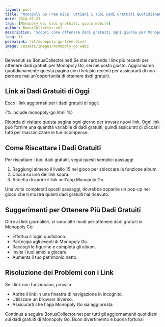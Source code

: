```yaml
---
layout: post
title: "Monopoly Go Free Dice: Ottieni i Tuoi Dadi Gratuiti Quotidianamente"
date: 2024-07-21
tags: [Monopoly Go, dadi gratuiti, gioco mobile]
author: BonusCollector.net
description: "Scopri come ottenere dadi gratuiti ogni giorno per Monopoly Go e rimani aggiornato con i link più recenti."
lang: it
permalink: /it/monopoly-go-free-dice/
image: /assets/images/monopoly-go.webp
---
```


Benvenuti su BonusCollector.net! Se stai cercando i link più recenti per ottenere dadi gratuiti per Monopoly Go, sei nel posto giusto. Aggiorniamo quotidianamente questa pagina con i link più recenti per assicurarti di non perdere mai un'opportunità di ottenere dadi gratuiti.

## Link ai Dadi Gratuiti di Oggi

Ecco i link aggiornati per i dadi gratuiti di oggi:

{% include monopoly-go.html %}

Ricorda di visitare questa pagina ogni giorno per trovare nuovi link. Ogni link può fornire una quantità variabile di dadi gratuiti, quindi assicurati di cliccarli tutti per massimizzare le tue ricompense.

## Come Riscattare i Dadi Gratuiti

Per riscattare i tuoi dadi gratuiti, segui questi semplici passaggi:

1. Raggiungi almeno il livello 15 nel gioco per sbloccare la funzione album.
2. Clicca su uno dei link sopra.
3. Accetta di aprire il link nell'app Monopoly Go.

Una volta completati questi passaggi, dovrebbe apparire un pop-up nel gioco che ti mostra quanti dadi gratuiti hai ricevuto. 

## Suggerimenti per Ottenere Più Dadi Gratuiti

Oltre ai link giornalieri, ci sono altri modi per ottenere dadi gratuiti in Monopoly Go:

- Effettua il login quotidiano.
- Partecipa agli eventi di Monopoly Go.
- Raccogli le figurine e completa gli album.
- Invita i tuoi amici a giocare.
- Aumenta il tuo patrimonio netto.

## Risoluzione dei Problemi con i Link

Se i link non funzionano, prova a:
- Aprire il link in una finestra di navigazione in incognito.
- Utilizzare un browser diverso.
- Assicurarti che l'app Monopoly Go sia aggiornata.

Continua a seguire BonusCollector.net per tutti gli aggiornamenti quotidiani sui dadi gratuiti di Monopoly Go. Buon divertimento e buona fortuna!